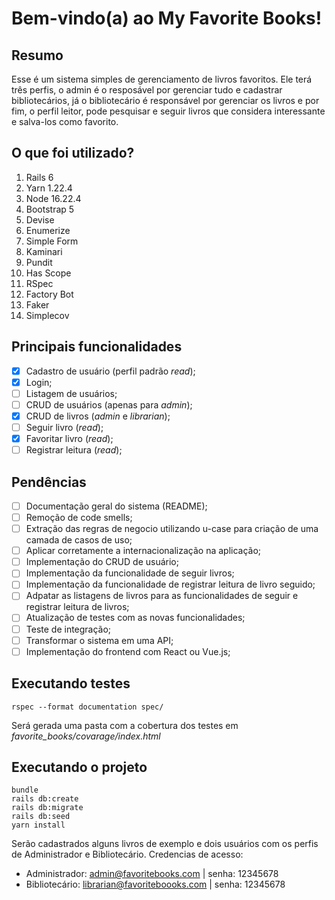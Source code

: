 # Bem-vindo(a) ao My Favorite Books!

## Resumo

Esse é um sistema simples de gerenciamento de livros favoritos. Ele terá três perfis, o admin é o resposável por gerenciar tudo e cadastrar bibliotecários, já o bibliotecário é responsável por gerenciar os livros e por fim, o perfil leitor, pode pesquisar e seguir livros que considera interessante e salva-los como favorito.

## O que foi utilizado?

 1. Rails 6
 2. Yarn 1.22.4
 3. Node 16.22.4
 4. Bootstrap 5
 5. Devise
 6. Enumerize
 7. Simple Form
 8. Kaminari
 9. Pundit
 10. Has Scope
 11. RSpec
 12. Factory Bot
 13. Faker
 14. Simplecov
 

## Principais funcionalidades

 - [x] Cadastro de usuário (perfil padrão *read*);
 - [x] Login;
 - [ ] Listagem de usuários;
 - [ ] CRUD de usuários (apenas para *admin*);
 - [x] CRUD de livros (*admin* e *librarian*);
 - [ ] Seguir livro (*read*);
 - [x] Favoritar livro (*read*);
 - [ ] Registrar leitura (*read*);

## Pendências

 - [ ] Documentação geral do sistema (README);
 - [ ] Remoção de code smells;
 - [ ] Extração das regras de negocio utilizando u-case para criação de uma camada de casos de uso;
 - [ ] Aplicar corretamente a internacionalização na aplicação;
 - [ ] Implementação do CRUD de usuário;
 - [ ] Implementação da funcionalidade de seguir livros;
 - [ ] Implementação da funcionalidade de registrar leitura de livro seguido;
 - [ ] Adpatar as listagens de livros para as funcionalidades de seguir e registrar leitura de livros;
 - [ ] Atualização de testes com as novas funcionalidades;
 - [ ] Teste de integração;
 - [ ] Transformar o sistema em uma API;
 - [ ] Implementação do frontend com React ou Vue.js;

## Executando testes

    rspec --format documentation spec/
Será gerada uma pasta com a cobertura dos testes em *favorite_books/covarage/index.html*

## Executando o projeto

    bundle
    rails db:create
    rails db:migrate
    rails db:seed
    yarn install
    
Serão cadastrados alguns livros de exemplo e dois usuários com os perfis de Administrador e Bibliotecário. Credencias de acesso:

 - Administrador: admin@favoritebooks.com | senha: 12345678
 - Bibliotecário: librarian@favoriteboooks.com | senha: 12345678